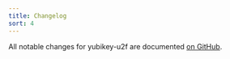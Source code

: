 ```yaml
---
title: Changelog
sort: 4
---
```


All notable changes for yubikey-u2f are documented [on GitHub](https://github.com/rawilk/yubikey-u2f/blob/main/CHANGELOG.md).
